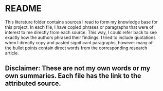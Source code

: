 # README

This literature folder contains sources I read to form my knowledge base for this project. In each file, I have copied phrases or paragraphs that were of interest to me directly from each source. This way, I could refer back to see exactly how the authors phrased their findings. I tried to include quotations when I directly copy and pasted significant paragraphs, however many of the bullet points contain direct words from the corresponding research article. 
## Disclaimer: These are not my own words or my own summaries. Each file has the link to the attributed source. 